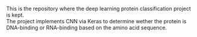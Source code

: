 This is the repository where the deep learning protein classification project is kept.  
The project implements CNN via Keras to determine wether the protein is DNA-binding or RNA-binding based on the amino acid sequence.
